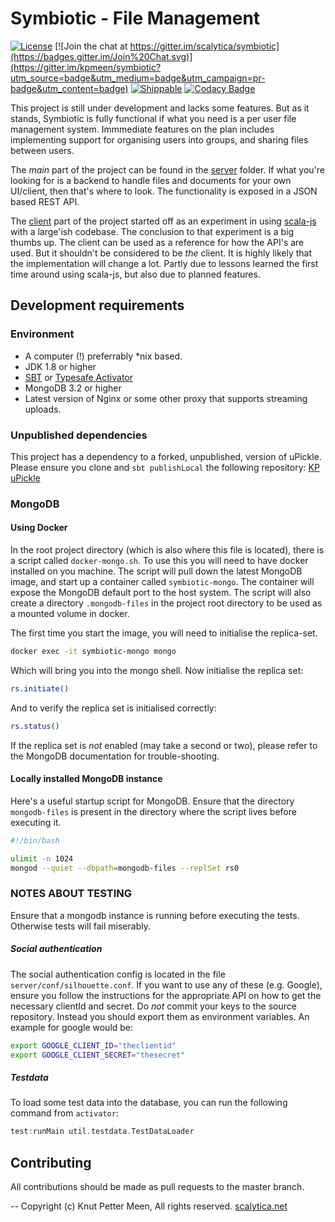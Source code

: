Symbiotic - File Management
=================================
[![License](https://img.shields.io/badge/License-Apache%202.0-blue.svg)](https://opensource.org/licenses/Apache-2.0)
[![Join the chat at https://gitter.im/scalytica/symbiotic](https://badges.gitter.im/Join%20Chat.svg)](https://gitter.im/kpmeen/symbiotic?utm_source=badge&utm_medium=badge&utm_campaign=pr-badge&utm_content=badge) [![Shippable](https://api.shippable.com/projects/5673eefd1895ca4474669840/badge?branch=master
)](https://app.shippable.com/projects/5673eefd1895ca4474669840/status) [![Codacy Badge](https://api.codacy.com/project/badge/Grade/83d503edeba943829ed81bdde1c67c2c)](https://www.codacy.com/app/kp/symbiotic?utm_source=github.com&amp;utm_medium=referral&amp;utm_content=kpmeen/symbiotic&amp;utm_campaign=Badge_Grade)

This project is still under development and lacks some features. But as it stands, Symbiotic is fully functional if what you need is a per user file management system. Immmediate features on the plan includes implementing support for organising users into groups, and sharing files between users.

The _main_ part of the project can be found in the [server](https://github.com/kpmeen/symbiotic/tree/master/server) folder. If what you're looking for is a backend to handle files and documents for your own UI/client, then that's where to look. The functionality is exposed in a JSON based REST API.

The [client](https://github.com/kpmeen/symbiotic/tree/master/client) part of the project started off as an experiment in using [scala-js](http://www.scala-js.org) with a large'ish codebase. The conclusion to that experiment is a big thumbs up. The client can be used as a reference for how the API's are used. But it shouldn't be considered to be _the_ client. It is highly likely that the implementation will change a lot. Partly due to lessons learned the first time around using scala-js, but also due to planned features.

## Development requirements

### Environment

* A computer (!) preferrably *nix based.
* JDK 1.8 or higher
* [SBT](http://www.scala-sbt.org) or [Typesafe Activator](https://www.typesafe.com/activator/download)
* MongoDB 3.2 or higher
* Latest version of Nginx or some other proxy that supports streaming uploads.

### Unpublished dependencies
This project has a dependency to a forked, unpublished, version of uPickle.
Please ensure you clone and `sbt publishLocal` the following repository: [KP uPickle](https://github.com/kpmeen/upickle)

### MongoDB

#### Using Docker
In the root project directory (which is also where this file is located), there is a script called `docker-mongo.sh`.
To use this you will need to have docker installed on you machine. The script will pull down the latest MongoDB image,
and start up a container called `symbiotic-mongo`. The container will expose the MongoDB default port to the host
system. The script will also create a directory `.mongodb-files` in the project root directory to be used as a mounted
volume in docker.

The first time you start the image, you will need to initialise the replica-set.

```bash
docker exec -it symbiotic-mongo mongo
```
Which will bring you into the mongo shell. Now initialise the replica set:

```bash
rs.initiate()
```

And to verify the replica set is initialised correctly:

```bash
rs.status()
```

If the replica set is _not_ enabled (may take a second or two), please refer to the MongoDB documentation for
trouble-shooting.

#### Locally installed MongoDB instance
Here's a useful startup script for MongoDB. Ensure that the directory ```mongodb-files``` is present in the directory
where the script lives before executing it.

```bash
#!/bin/bash

ulimit -n 1024
mongod --quiet --dbpath=mongodb-files --replSet rs0
```

### NOTES ABOUT TESTING
Ensure that a mongodb instance is running before executing the tests. Otherwise tests will fail miserably.

##### Social authentication
The social authentication config is located in the file `server/conf/silhouette.conf`. If you want to use any of these
(e.g. Google), ensure you follow the instructions for the appropriate API on how to get the necessary clientId and secret.
Do _not_ commit your keys to the source repository. Instead you should export them as environment variables. An example
for google would be:

```bash
export GOOGLE_CLIENT_ID="theclientid"
export GOOGLE_CLIENT_SECRET="thesecret"
```

##### Testdata
To load some test data into the database, you can run the following command from `activator`:

```scala
test:runMain util.testdata.TestDataLoader
```

## Contributing
All contributions should be made as pull requests to the master branch.

--
Copyright (c) Knut Petter Meen, All rights reserved. [scalytica.net](http://scalytica.net)
